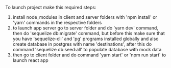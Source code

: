To launch project make this required steps:

1. install node_modules in client and server folders with 'npm install' or 'yarn' commands in the respective folders
2. to launch app server go to server folder and do 'yarn dev' command, then do 'sequelize db:migrate' command, but before this make sure that you have 'sequelize-cli' and 'pg' programs installed globally and also create database in postgres with name 'destinations', after this do command 'sequelize db:seed:all' to populate database with mock data
3. then go to client folder and do command 'yarn start' or 'npm run start' to launch react app
